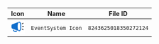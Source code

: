 | Icon | Name | File ID |
| ---  | ---  | ---     |
| ![](EventSystem%20Icon.png) | `EventSystem Icon` | `8243625018350272124` |
